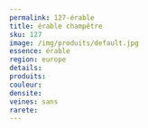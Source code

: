```yaml
---
permalink: 127-érable
title: érable champêtre  
sku: 127
image: /img/produits/default.jpg
essence: érable
region: europe
details: 
produits: 
couleur: 
densite: 
veines: sans
rarete: 
---
```

